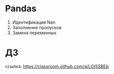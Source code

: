 # Pandas

1. Идентификация Nan
2. Заполнение пропусков
3. Замена переменных

# ДЗ

ссылка: https://classroom.github.com/a/LOiSSBEb